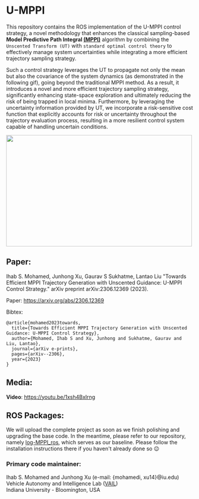 # U-MPPI

This repository contains the ROS implementation of the U-MPPI control strategy, a novel methodology that enhances the classical sampling-based **Model Predictive Path Integral [(MPPI)](https://arc.aiaa.org/doi/pdf/10.2514/1.G001921)** algorithm by combining the `Unscented Transform (UT)` with `standard optimal control theory` to effectively manage system uncertainties while integrating a more efficient trajectory sampling strategy. 

Such a control strategy leverages the UT to propagate not only the mean but also the covariance of the system dynamics (as demonstrated in the following gif), going beyond the traditional MPPI method. As a result, it introduces a novel and more efficient trajectory sampling strategy, significantly enhancing state-space exploration and ultimately reducing the risk of being trapped in local minima. Furthermore, by leveraging the uncertainty information provided by UT, we incorporate a risk-sensitive cost function that explicitly accounts for risk or uncertainty throughout the trajectory evaluation process, resulting in a more resilient control system capable of handling uncertain conditions.

<img src="media/sampling-strategy.gif" width="500" height="300"/>

## Paper:

Ihab S. Mohamed, Junhong Xu, Gaurav S Sukhatme, Lantao Liu "Towards Efficient MPPI Trajectory Generation with Unscented Guidance: U-MPPI Control Strategy." arXiv preprint arXiv:2306.12369 (2023).

Paper: https://arxiv.org/abs/2306.12369

Bibtex:
```
@article{mohamed2023towards,
  title={Towards Efficient MPPI Trajectory Generation with Unscented Guidance: U-MPPI Control Strategy},
  author={Mohamed, Ihab S and Xu, Junhong and Sukhatme, Gaurav and Liu, Lantao},
  journal={arXiv e-prints},
  pages={arXiv--2306},
  year={2023}
}
```

## Media:
**Video**: https://youtu.be/1xsh4BxIrng

## ROS Packages:

We will upload the complete project as soon as we finish polishing and upgrading the base code. In the meantime, please refer to our repository, namely [log-MPPI_ros](https://github.com/IhabMohamed/log-MPPI_ros), which serves as our baseline. Please follow the installation instructions there if you haven't already done so :wink:

### Primary code maintainer:
Ihab S. Mohamed and Junhong Xu (e-mail: {mohamedi, xu14}@iu.edu)\
Vehicle Autonomy and Intelligence Lab ([VAIL](https://vail.sice.indiana.edu/))\
Indiana University - Bloomington, USA



